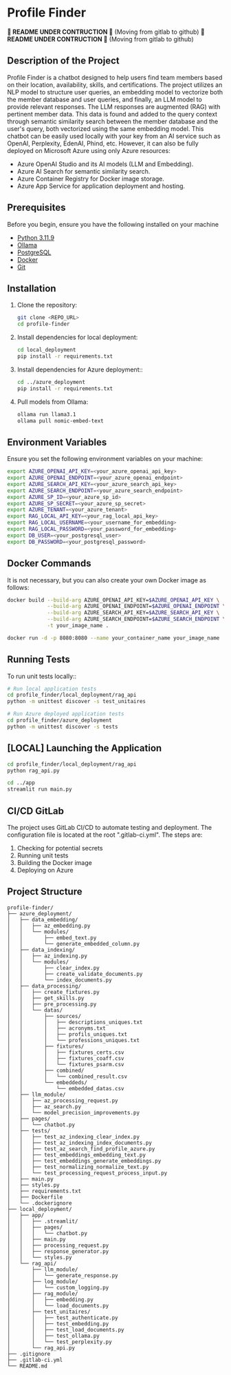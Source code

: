 # Profile Finder
**🔴 README UNDER CONTRUCTION 🔴** (Moving from gitlab to github)
**🔴 README UNDER CONTRUCTION 🔴** (Moving from gitlab to github)


## Description of the Project

Profile Finder is a chatbot designed to help users find team members based on their location, availability, skills, and certifications.
The project utilizes an NLP model to structure user queries, an embedding model to vectorize both the member database and user queries, and finally, an LLM model to provide relevant responses.
The LLM responses are augmented (RAG) with pertinent member data. This data is found and added to the query context through semantic similarity search between the member database and the user's query, both vectorized using the same embedding model.
This chatbot can be easily used locally with your key from an AI service such as OpenAI, Perplexity, EdenAI, Phind, etc.
However, it can also be fully deployed on Microsoft Azure using only Azure resources:

- Azure OpenAI Studio and its AI models (LLM and Embedding).
- Azure AI Search for semantic similarity search.
- Azure Container Registry for Docker image storage.
- Azure App Service for application deployment and hosting.

## Prerequisites

Before you begin, ensure you have the following installed on your machine

- [Python 3.11.9](https://www.python.org/downloads/release/python-3119/)
- [Ollama](https://ollama.com/download)
- [PostgreSQL](https://www.postgresql.org/download/)
- [Docker](https://www.docker.com/get-started)
- [Git](https://git-scm.com/)

## Installation

1. Clone the repository:

    ```bash
    git clone <REPO_URL>
    cd profile-finder
    ```

2. Install dependencies for local deployment:

   ```bash
   cd local_deployment
   pip install -r requirements.txt
   ```

3. Install dependencies for Azure deployment::

   ```bash
   cd ../azure_deployment
   pip install -r requirements.txt
   ```

4. Pull models from Ollama:

   ```bash
   ollama run llama3.1
   ollama pull nomic-embed-text
   ```

## Environment Variables

Ensure you set the following environment variables on your machine:

```bash
export AZURE_OPENAI_API_KEY=<your_azure_openai_api_key>
export AZURE_OPENAI_ENDPOINT=<your_azure_openai_endpoint>
export AZURE_SEARCH_API_KEY=<your_azure_search_api_key>
export AZURE_SEARCH_ENDPOINT=<your_azure_search_endpoint>
export AZURE_SP_ID=<your_azure_sp_id>
export AZURE_SP_SECRET=<your_azure_sp_secret>
export AZURE_TENANT=<your_azure_tenant>
export RAG_LOCAL_API_KEY=<your_rag_local_api_key>
export RAG_LOCAL_USERNAME=<your_username_for_embedding>
export RAG_LOCAL_PASSWORD=<your_password_for_embedding>
export DB_USER=<your_postgresql_user>
export DB_PASSWORD=<your_postgresql_password>
```

## Docker Commands

It is not necessary, but you can also create your own Docker image as follows:

```bash
docker build --build-arg AZURE_OPENAI_API_KEY=$AZURE_OPENAI_API_KEY \
             --build-arg AZURE_OPENAI_ENDPOINT=$AZURE_OPENAI_ENDPOINT \
             --build-arg AZURE_SEARCH_API_KEY=$AZURE_SEARCH_API_KEY \
             --build-arg AZURE_SEARCH_ENDPOINT=$AZURE_SEARCH_ENDPOINT \
             -t your_image_name .

docker run -d -p 8080:8080 --name your_container_name your_image_name
```

## Running Tests

To run unit tests locally::

```bash
# Run local application tests
cd profile_finder/local_deployment/rag_api
python -m unittest discover -s test_unitaires

# Run Azure deployed application tests
cd profile_finder/azure_deployment
python -m unittest discover -s tests
```

## [LOCAL] Launching the Application

```bash
cd profile_finder/local_deployment/rag_api
python rag_api.py

cd ../app
streamlit run main.py
```

## CI/CD GitLab

The project uses GitLab CI/CD to automate testing and deployment. The configuration file is located at the root ".gitlab-ci.yml".
The steps are:

1. Checking for potential secrets
2. Running unit tests
3. Building the Docker image
4. Deploying on Azure

## Project Structure

```
profile-finder/
├── azure_deployment/
│   ├── data_embedding/
│   │   ├── az_embedding.py
│   │   └── modules/
│   │       ├── embed_text.py
│   │       └── generate_embedded_column.py
│   ├── data_indexing/
│   │   ├── az_indexing.py
│   │   └── modules/
│   │       ├── clear_index.py
│   │       ├── create_validate_documents.py
│   │       └── index_documents.py
│   ├── data_processing/
│   │   ├── create_fixtures.py
│   │   ├── get_skills.py
│   │   ├── pre_processing.py
│   │   └── datas/
│   │       ├── sources/
│   │       │   ├── descriptions_uniques.txt
│   │       │   ├── acronyms.txt
│   │       │   ├── profils_uniques.txt
│   │       │   └── professions_uniques.txt
│   │       ├── fixtures/
│   │       │   ├── fixtures_certs.csv
│   │       │   ├── fixtures_coaff.csv
│   │       │   └── fixtures_psarm.csv
│   │       ├── combined/
│   │       │   └── combined_result.csv
│   │       └── embeddeds/
│   │           └── embedded_datas.csv
│   ├── llm_module/
│   │   ├── az_processing_request.py
│   │   ├── az_search.py
│   │   └── model_precision_improvements.py
│   ├── pages/
│   │   └── chatbot.py
│   ├── tests/
│   │   ├── test_az_indexing_clear_index.py
│   │   ├── test_az_indexing_index_documents.py
│   │   ├── test_az_search_find_profile_azure.py
│   │   ├── test_embeddings_embedding_text.py
│   │   ├── test_embeddings_generate_embeddings.py
│   │   ├── test_normalizing_normalize_text.py
│   │   └── test_processing_request_process_input.py
│   ├── main.py
│   ├── styles.py
│   ├── requirements.txt
│   ├── Dockerfile
│   └── .dockerignore
├── local_deployment/
│   ├── app/
│   │   ├── .streamlit/
│   │   ├── pages/
│   │   │   └── chatbot.py
│   │   ├── main.py
│   │   ├── processing_request.py
│   │   ├── response_generator.py
│   │   └── styles.py
│   └── rag_api/
│       ├── llm_module/
│       │   └── generate_response.py
│       ├── log_module/
│       │   └── custom_logging.py
│       ├── rag_module/
│       │   ├── embedding.py
│       │   └── load_documents.py
│       ├── test_unitaires/
│       │   ├── test_authenticate.py
│       │   ├── test_embedding.py
│       │   ├── test_load_documents.py
│       │   ├── test_ollama.py
│       │   └── test_perplexity.py
│       └── rag_api.py
├── .gitignore
├── .gitlab-ci.yml
└── README.md
```
